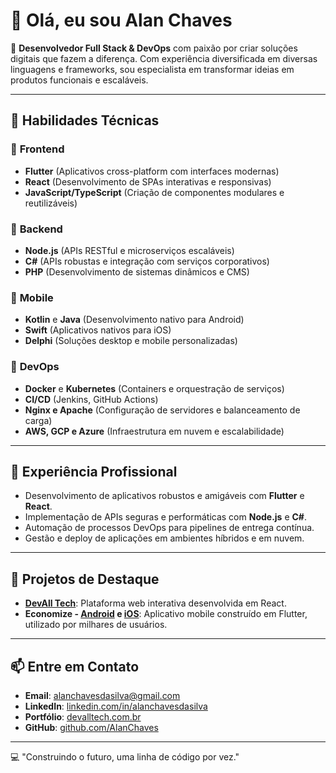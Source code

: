 # 👋 Olá, eu sou Alan Chaves  

🎯 **Desenvolvedor Full Stack & DevOps** com paixão por criar soluções digitais que fazem a diferença. Com experiência diversificada em diversas linguagens e frameworks, sou especialista em transformar ideias em produtos funcionais e escaláveis.  

---

## 🚀 Habilidades Técnicas  

### 🔹 **Frontend**  
- **Flutter** (Aplicativos cross-platform com interfaces modernas)  
- **React** (Desenvolvimento de SPAs interativas e responsivas)  
- **JavaScript/TypeScript** (Criação de componentes modulares e reutilizáveis)  

### 🔹 **Backend**  
- **Node.js** (APIs RESTful e microserviços escaláveis)  
- **C#** (APIs robustas e integração com serviços corporativos)  
- **PHP** (Desenvolvimento de sistemas dinâmicos e CMS)  

### 🔹 **Mobile**  
- **Kotlin** e **Java** (Desenvolvimento nativo para Android)  
- **Swift** (Aplicativos nativos para iOS)  
- **Delphi** (Soluções desktop e mobile personalizadas)  

### 🔹 **DevOps**  
- **Docker** e **Kubernetes** (Containers e orquestração de serviços)  
- **CI/CD** (Jenkins, GitHub Actions)  
- **Nginx e Apache** (Configuração de servidores e balanceamento de carga)  
- **AWS, GCP e Azure** (Infraestrutura em nuvem e escalabilidade)  

---

## 💼 Experiência Profissional  
- Desenvolvimento de aplicativos robustos e amigáveis com **Flutter** e **React**.  
- Implementação de APIs seguras e performáticas com **Node.js** e **C#**.  
- Automação de processos DevOps para pipelines de entrega contínua.  
- Gestão e deploy de aplicações em ambientes híbridos e em nuvem.  

---

## 🌟 Projetos de Destaque  
- **[DevAll Tech](https://www.devalltech.com.br/)**: Plataforma web interativa desenvolvida em React.
- **Economize - [Android](https://play.google.com/store/apps/details?id=br.com.devalltech.economize_app) e [iOS](https://apps.apple.com/br/app/economize-controle-financeiro/id6444318126)**:  Aplicativo mobile construído em Flutter, utilizado por milhares de usuários.

---

## 📫 Entre em Contato  

- **Email**: [alanchavesdasilva@gmail.com](mailto:alanchavesdasilva@gmail.com)  
- **LinkedIn**: [linkedin.com/in/alanchavesdasilva](https://linkedin.com/in/alanchavesdasilva)  
- **Portfólio**: [devalltech.com.br](https://devalltech.com.br)  
- **GitHub**: [github.com/AlanChaves](https://github.com/AlanChaves)  

---

💻 "Construindo o futuro, uma linha de código por vez."  
